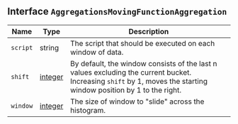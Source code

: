 ## Interface `AggregationsMovingFunctionAggregation`

| Name | Type | Description |
| - | - | - |
| `script` | string | The script that should be executed on each window of data. |
| `shift` | [integer](./integer.md) | By default, the window consists of the last n values excluding the current bucket. Increasing `shift` by 1, moves the starting window position by 1 to the right. |
| `window` | [integer](./integer.md) | The size of window to "slide" across the histogram. |
